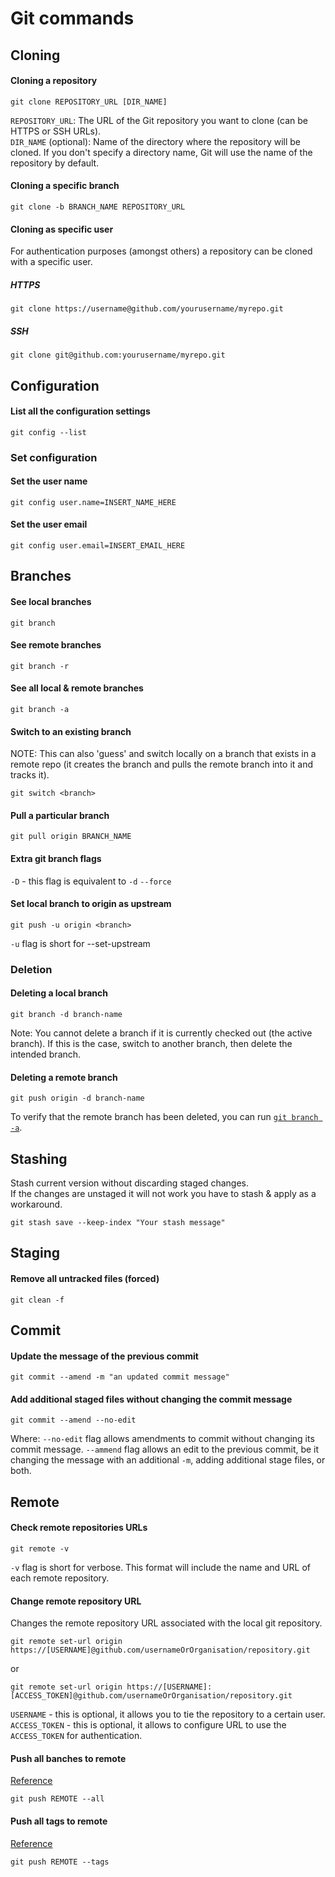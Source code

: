 # Git commands
## Cloning
#### Cloning a repository
```
git clone REPOSITORY_URL [DIR_NAME]
```
`REPOSITORY_URL`: The URL of the Git repository you want to clone (can be HTTPS or SSH URLs).  
`DIR_NAME` (optional): Name of the directory where the repository will be cloned. If you don't specify a directory name, Git will use the name of the repository by default.
#### Cloning a specific branch
```
git clone -b BRANCH_NAME REPOSITORY_URL
```
#### Cloning as specific user
For authentication purposes (amongst others) a repository can be cloned with a specific user.
##### HTTPS
```
git clone https://username@github.com/yourusername/myrepo.git
```
##### SSH
```
git clone git@github.com:yourusername/myrepo.git
```

## Configuration
#### List all the configuration settings
```
git config --list
```
### Set configuration
#### Set the user name
```
git config user.name=INSERT_NAME_HERE
```
#### Set the user email
```
git config user.email=INSERT_EMAIL_HERE
```


## Branches
#### See local branches
```
git branch
```
#### See remote branches
```
git branch -r
```
#### See all local & remote branches
```
git branch -a
```
#### Switch to an existing branch
NOTE: This can also 'guess' and switch locally on a branch that exists in a remote repo (it creates the branch and pulls the remote branch into it and tracks it).
```
git switch <branch>
```
#### Pull a particular branch
```
git pull origin BRANCH_NAME
```
#### Extra git branch flags
`-D` - this flag is equivalent to `-d` `--force`
#### Set local branch to origin as upstream
```
git push -u origin <branch>
```
`-u` flag is short for --set-upstream
### Deletion
#### Deleting a local branch
```
git branch -d branch-name
```
Note: You cannot delete a branch if it is currently checked out (the active branch).
      If this is the case, switch to another branch, then delete the intended branch.
#### Deleting a remote branch
```
git push origin -d branch-name
```
To verify that the remote branch has been deleted, you can run [`git branch -a`](https://github.com/alexxmatei/personal/blob/main/commands/git.md#see-all-local--remote-branches).


## Stashing
Stash current version without discarding staged changes.  
If the changes are unstaged it will not work you have to stash & apply as a workaround.
```
git stash save --keep-index "Your stash message"
```

## Staging
#### Remove all untracked files (forced)
```
git clean -f
```


## Commit
#### Update the message of the previous commit
```
git commit --amend -m "an updated commit message"
```
#### Add additional staged files without changing the commit message
```
git commit --amend --no-edit
```
Where:
`--no-edit` flag allows amendments to commit without changing its commit message.
`--ammend` flag allows an edit to the previous commit, be it changing the message with an additional `-m`, adding additional stage files, or both.


## Remote
#### Check remote repositories URLs
```
git remote -v
```
`-v` flag is short for verbose. This format will include the name and URL of each remote repository.
#### Change remote repository URL
Changes the remote repository URL associated with the local git repository.
```
git remote set-url origin https://[USERNAME]@github.com/usernameOrOrganisation/repository.git
```
or
```
git remote set-url origin https://[USERNAME]:[ACCESS_TOKEN]@github.com/usernameOrOrganisation/repository.git
```
`USERNAME` - this is optional, it allows you to tie the repository to a certain user.  
`ACCESS_TOKEN` - this is optional, it allows to configure URL to use the `ACCESS_TOKEN` for authentication.
#### Push all banches to remote
[Reference](https://stackoverflow.com/questions/6865302/push-local-git-repo-to-new-remote-including-all-branches-and-tags)
```
git push REMOTE --all
```
#### Push all tags to remote
[Reference](https://stackoverflow.com/questions/6865302/push-local-git-repo-to-new-remote-including-all-branches-and-tags)
```
git push REMOTE --tags
```
